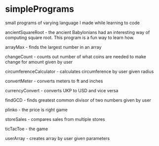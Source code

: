 # simplePrograms
small programs of varying language I made while learning to code

ancientSquareRoot - the ancient Babylonians had an interesting way of computing square root. This program is a fun way to learn how.

arrayMax - finds the largest number in an array

changeCount - counts out number of what coins are needed to make change for amount given by user

circumferenceCalculator - calculates circumference by user given radius

convertMeter - converts meters to ft and inches

currencyConvert - converts UKP to USD and vice versa

findGCD - finds greatest common divisor of two numbers given by user

plinko - the price is right game

storeSales - compares sales from multiple stores

ticTacToe - the game

userArray - creates array by user given parameters
